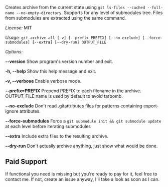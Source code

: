 Creates archive from the current state using `git ls-files --cached --full-name --no-empty-directory`. Supports for any level of submodules tree. Files from submodules are extracted using the same command.

*License:* MIT

*Usage:* `git-archive-all [-v] [--prefix PREFIX] [--no-exclude] [--force-submodules] [--extra] [--dry-run] OUTPUT_FILE`

*Options:*

  **--version**             Show program's version number and exit.
  
  **-h, --help**            Show this help message and exit.
  
  **-v, --verbose**         Enable verbose mode.
  
  **--prefix=PREFIX**       Prepend PREFIX to each filename in the archive. OUTPUT_FILE name is used by default to avoid tarbomb.
  
  **--no-exclude**          Don't read .gitattributes files for patterns containing export-ignore attributes.

  **--force-submodules**    Force a `git submodule init && git submodule update` at each level before iterating submodules
  
  **--extra**               Include extra files to the resulting archive.

  **--dry-run**             Don't actually archive anything, just show what would be done.

Paid Support
------------
If functional you need is missing but you're ready to pay for it, feel free to contact me. If not, create an issue anyway, I'll take a look as soon as I can.

